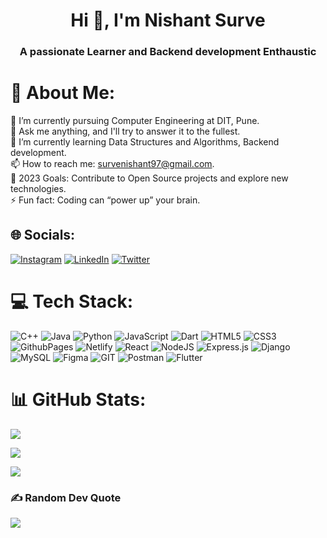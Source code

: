<h1 align="center">Hi 👋, I'm Nishant Surve</h1>
<h3 align="center">A passionate Learner and Backend development Enthaustic</h3>

# 💫 About Me:
🔭 I’m currently pursuing Computer Engineering at DIT, Pune.<br>💬 Ask me anything, and I'll try to answer it to the fullest.<br>🚀 I’m currently learning Data Structures and Algorithms, Backend development.<br>📫 How to reach me: survenishant97@gmail.com.<br>🥅 2023 Goals: Contribute to Open Source projects and explore new technologies.<br>⚡ Fun fact: Coding can “power up” your brain.


## 🌐 Socials:
[![Instagram](https://img.shields.io/badge/Instagram-%23E4405F.svg?logo=Instagram&logoColor=white)](https://instagram.com/nishantsurve57) [![LinkedIn](https://img.shields.io/badge/LinkedIn-%230077B5.svg?logo=linkedin&logoColor=white)](https://linkedin.com/in/nishant-surve-148973214/) [![Twitter](https://img.shields.io/badge/Twitter-%231DA1F2.svg?logo=Twitter&logoColor=white)](https://twitter.com/nishants208) 

# 💻 Tech Stack:
![C++](https://img.shields.io/badge/c++-%2300599C.svg?style=for-the-badge&logo=c%2B%2B&logoColor=white) ![Java](https://img.shields.io/badge/java-%23ED8B00.svg?style=for-the-badge&logo=openjdk&logoColor=white) ![Python](https://img.shields.io/badge/python-3670A0?style=for-the-badge&logo=python&logoColor=ffdd54) ![JavaScript](https://img.shields.io/badge/javascript-%23323330.svg?style=for-the-badge&logo=javascript&logoColor=%23F7DF1E) ![Dart](https://img.shields.io/badge/dart-%230175C2.svg?style=for-the-badge&logo=dart&logoColor=white) ![HTML5](https://img.shields.io/badge/html5-%23E34F26.svg?style=for-the-badge&logo=html5&logoColor=white) ![CSS3](https://img.shields.io/badge/css3-%231572B6.svg?style=for-the-badge&logo=css3&logoColor=white) ![GithubPages](https://img.shields.io/badge/github%20pages-121013?style=for-the-badge&logo=github&logoColor=white) ![Netlify](https://img.shields.io/badge/netlify-%23000000.svg?style=for-the-badge&logo=netlify&logoColor=#00C7B7) ![React](https://img.shields.io/badge/react-%2320232a.svg?style=for-the-badge&logo=react&logoColor=%2361DAFB) ![NodeJS](https://img.shields.io/badge/node.js-6DA55F?style=for-the-badge&logo=node.js&logoColor=white) ![Express.js](https://img.shields.io/badge/express.js-%23404d59.svg?style=for-the-badge&logo=express&logoColor=%2361DAFB) ![Django](https://img.shields.io/badge/django-%23092E20.svg?style=for-the-badge&logo=django&logoColor=white) ![MySQL](https://img.shields.io/badge/mysql-%2300000f.svg?style=for-the-badge&logo=mysql&logoColor=white) ![Figma](https://img.shields.io/badge/figma-%23F24E1E.svg?style=for-the-badge&logo=figma&logoColor=white) ![GIT](https://img.shields.io/badge/Git-fc6d26?style=for-the-badge&logo=git&logoColor=white) ![Postman](https://img.shields.io/badge/Postman-FF6C37?style=for-the-badge&logo=postman&logoColor=white) ![Flutter](https://img.shields.io/badge/Flutter-%2302569B.svg?style=for-the-badge&logo=Flutter&logoColor=white)

# 📊 GitHub Stats:
![](https://github-readme-stats.vercel.app/api?username=Nishantsurve&theme=jolly&hide_border=false&include_all_commits=false&count_private=true)<br/>

![](https://github-readme-streak-stats.herokuapp.com/?user=Nishantsurve&theme=jolly&hide_border=false)<br/>

![](https://github-readme-stats.vercel.app/api/top-langs/?username=Nishantsurve&theme=jolly&hide_border=false&include_all_commits=false&count_private=true&layout=compact)

### ✍️ Random Dev Quote
![](https://quotes-github-readme.vercel.app/api?type=horizontal&theme=radical)

<!-- Proudly created with GPRM ( https://gprm.itsvg.in ) -->
